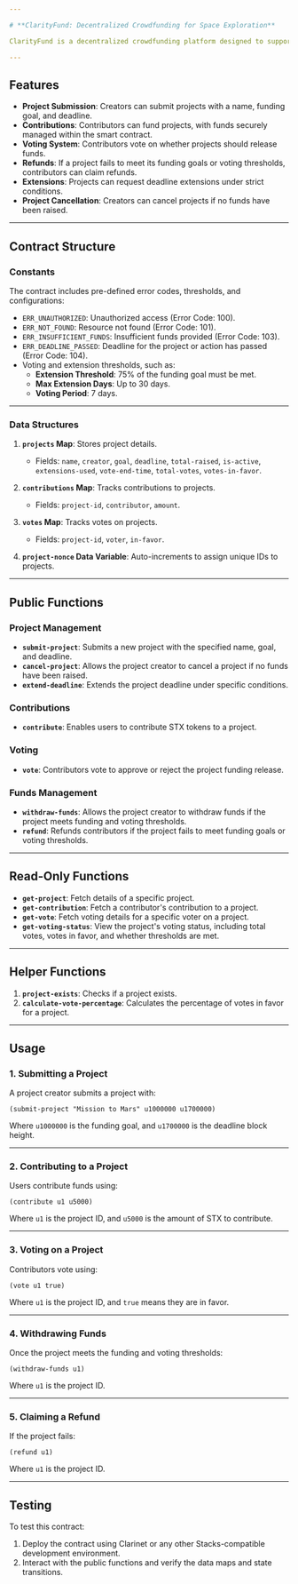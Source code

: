 ```yaml
---

# **ClarityFund: Decentralized Crowdfunding for Space Exploration**

ClarityFund is a decentralized crowdfunding platform designed to support space exploration initiatives. Built using the Clarity smart contract language, it enables project creators to raise funds, contributors to support their favorite projects, and community voting to ensure transparency and accountability.

---
```


## **Features**

- **Project Submission**: Creators can submit projects with a name, funding goal, and deadline.
- **Contributions**: Contributors can fund projects, with funds securely managed within the smart contract.
- **Voting System**: Contributors vote on whether projects should release funds.
- **Refunds**: If a project fails to meet its funding goals or voting thresholds, contributors can claim refunds.
- **Extensions**: Projects can request deadline extensions under strict conditions.
- **Project Cancellation**: Creators can cancel projects if no funds have been raised.

---

## **Contract Structure**

### **Constants**
The contract includes pre-defined error codes, thresholds, and configurations:
- `ERR_UNAUTHORIZED`: Unauthorized access (Error Code: 100).
- `ERR_NOT_FOUND`: Resource not found (Error Code: 101).
- `ERR_INSUFFICIENT_FUNDS`: Insufficient funds provided (Error Code: 103).
- `ERR_DEADLINE_PASSED`: Deadline for the project or action has passed (Error Code: 104).
- Voting and extension thresholds, such as:
  - **Extension Threshold**: 75% of the funding goal must be met.
  - **Max Extension Days**: Up to 30 days.
  - **Voting Period**: 7 days.

---

### **Data Structures**

1. **`projects` Map**: Stores project details.
   - Fields: `name`, `creator`, `goal`, `deadline`, `total-raised`, `is-active`, `extensions-used`, `vote-end-time`, `total-votes`, `votes-in-favor`.

2. **`contributions` Map**: Tracks contributions to projects.
   - Fields: `project-id`, `contributor`, `amount`.

3. **`votes` Map**: Tracks votes on projects.
   - Fields: `project-id`, `voter`, `in-favor`.

4. **`project-nonce` Data Variable**: Auto-increments to assign unique IDs to projects.

---

## **Public Functions**

### **Project Management**
- **`submit-project`**: Submits a new project with the specified name, goal, and deadline.
- **`cancel-project`**: Allows the project creator to cancel a project if no funds have been raised.
- **`extend-deadline`**: Extends the project deadline under specific conditions.

### **Contributions**
- **`contribute`**: Enables users to contribute STX tokens to a project.

### **Voting**
- **`vote`**: Contributors vote to approve or reject the project funding release.

### **Funds Management**
- **`withdraw-funds`**: Allows the project creator to withdraw funds if the project meets funding and voting thresholds.
- **`refund`**: Refunds contributors if the project fails to meet funding goals or voting thresholds.

---

## **Read-Only Functions**

- **`get-project`**: Fetch details of a specific project.
- **`get-contribution`**: Fetch a contributor's contribution to a project.
- **`get-vote`**: Fetch voting details for a specific voter on a project.
- **`get-voting-status`**: View the project's voting status, including total votes, votes in favor, and whether thresholds are met.

---

## **Helper Functions**

1. **`project-exists`**: Checks if a project exists.
2. **`calculate-vote-percentage`**: Calculates the percentage of votes in favor for a project.

---

## **Usage**

### **1. Submitting a Project**
A project creator submits a project with:
```clarity
(submit-project "Mission to Mars" u1000000 u1700000)
```
Where `u1000000` is the funding goal, and `u1700000` is the deadline block height.

---

### **2. Contributing to a Project**
Users contribute funds using:
```clarity
(contribute u1 u5000)
```
Where `u1` is the project ID, and `u5000` is the amount of STX to contribute.

---

### **3. Voting on a Project**
Contributors vote using:
```clarity
(vote u1 true)
```
Where `u1` is the project ID, and `true` means they are in favor.

---

### **4. Withdrawing Funds**
Once the project meets the funding and voting thresholds:
```clarity
(withdraw-funds u1)
```
Where `u1` is the project ID.

---

### **5. Claiming a Refund**
If the project fails:
```clarity
(refund u1)
```
Where `u1` is the project ID.

---

## **Testing**

To test this contract:
1. Deploy the contract using Clarinet or any other Stacks-compatible development environment.
2. Interact with the public functions and verify the data maps and state transitions.

